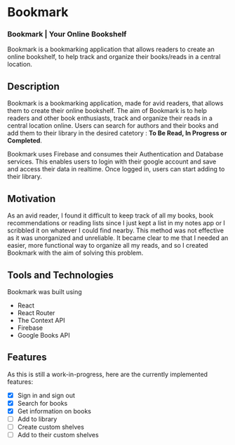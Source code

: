 # Bookmark

### **Bookmark | Your Online Bookshelf**

Bookmark is a bookmarking application that allows readers to create an online bookshelf, to help track and organize their books/reads in a central location.

## Description

Bookmark is a bookmarking application, made for avid readers, that allows them to create their online bookshelf. The aim of Bookmark is to help readers and other book enthusiasts, track and organize their reads in a central location online. Users can search for authors and their books and add them to their library in the desired catetory : **To Be Read, In Progress or Completed**.

Bookmark uses Firebase and consumes their Authentication and Database services. This enables users to login with their google account and save and access their data in realtime. Once logged in, users can start adding to their library.

## Motivation

As an avid reader, I found it difficult to keep track of all my books, book recommendations or reading lists since I just kept a list in my notes app or I scribbled it on whatever I could find nearby. This method was not effective as it was unorganized and unreliable. It became clear to me that I needed an easier, more functional way to organize all my reads, and so I created Bookmark with the aim of solving this problem.

## Tools and Technologies

Bookmark was built using

- React
- React Router
- The Context API
- Firebase
- Google Books API

## Features

As this is still a work-in-progress, here are the currently implemented features:

- [x] Sign in and sign out
- [x] Search for books
- [x] Get information on books
- [ ] Add to library
- [ ] Create custom shelves
- [ ] Add to their custom shelves
